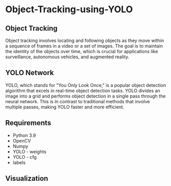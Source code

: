 # Object-Tracking-using-YOLO

## Object Tracking
Object tracking involves locating and following objects as they move within a sequence of frames in a video or a set of images. The goal is to maintain the identity of the objects over time, which is crucial for applications like surveillance, autonomous vehicles, and augmented reality.

## YOLO Network
YOLO, which stands for "You Only Look Once," is a popular object detection algorithm that excels in real-time object detection tasks. YOLO divides an image into a grid and performs object detection in a single pass through the neural network. This is in contrast to traditional methods that involve multiple passes, making YOLO faster and more efficient.

## Requirements
* Python 3.9
* OpenCV
* Numpy
* YOLO - weights
* YOLO - cfg
* labels

## Visualization


